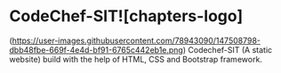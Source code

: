 # CodeChef-SIT![chapters-logo]
(https://user-images.githubusercontent.com/78943090/147508798-dbb48fbe-669f-4e4d-bf91-6765c442eb1e.png)
Codechef-SIT (A static website) build with the help of HTML, CSS and Bootstrap framework.
